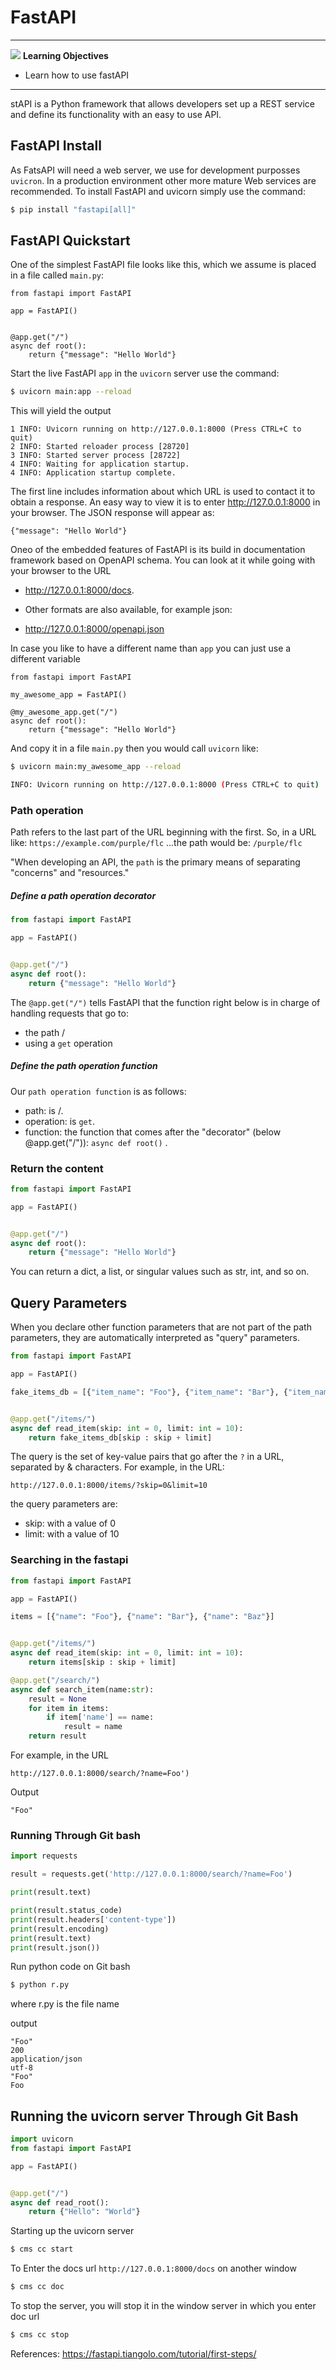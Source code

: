 # FastAPI 

---

![](images/learning.png) **Learning Objectives**

* Learn how to use fastAPI

---
stAPI is a Python framework that allows developers set up a REST service and 
define its functionality with an easy to use API.


## FastAPI Install

As FatsAPI will need a web server, we use for development purposses `uvicron`. 
In a production environment other more mature Web services are recommended.
To install FastAPI and uvicorn simply use the command:

```bash
$ pip install "fastapi[all]"
```


## FastAPI Quickstart

One of the simplest FastAPI file looks like this, which we assume is placed in a file called `main.py`:

```
from fastapi import FastAPI

app = FastAPI()


@app.get("/")
async def root():
    return {"message": "Hello World"}
```

Start the live FastAPI `app` in the `uvicorn` server use the command:

``` bash
$ uvicorn main:app --reload 
```

This will yield the output

```
1 INFO: Uvicorn running on http://127.0.0.1:8000 (Press CTRL+C to quit)
2 INFO: Started reloader process [28720]
3 INFO: Started server process [28722]
4 INFO: Waiting for application startup.
4 INFO: Application startup complete.

```

The first line includes information about which URL is used to contact it to obtain a response. An easy way to view it is to enter <http://127.0.0.1:8000> in your browser.
The JSON response will appear as:

```
{"message": "Hello World"}
```

Oneo of the embedded features of FastAPI is its build in documentation framework based on OpenAPI schema. You can look at it while going with your browser to the URL 

* <http://127.0.0.1:8000/docs>. 

* Other formats are also available, for example json:

* <http://127.0.0.1:8000/openapi.json>

In case you like to have a different name than `app` you can just use a different 
variable

```
from fastapi import FastAPI

my_awesome_app = FastAPI()

@my_awesome_app.get("/")
async def root():
    return {"message": "Hello World"}
```
And copy it in a file `main.py` then you would call `uvicorn` like:

``` bash
$ uvicorn main:my_awesome_app --reload

INFO: Uvicorn running on http://127.0.0.1:8000 (Press CTRL+C to quit)
```

### Path operation

Path refers to the last part of the URL beginning with the first.  So,
in a URL like: `https://example.com/purple/flc` ...the path would be:
`/purple/flc`

"When developing an API, the `path` is the primary means of separating
"concerns" and "resources."


##### Define a path operation decorator

```python
from fastapi import FastAPI

app = FastAPI()


@app.get("/")
async def root():
    return {"message": "Hello World"}
```

The `@app.get("/")` tells FastAPI that the function right below is in
charge of handling requests that go to:

* the path /
* using a `get` operation

#####  Define the path operation function

Our `path operation function` is as follows:

* path: is /.
* operation: is `get`.
* function: the function that comes after the "decorator" (below @app.get("/")): `async def root()` .


### Return the content

```python
from fastapi import FastAPI

app = FastAPI()


@app.get("/")
async def root():
    return {"message": "Hello World"}
```

You can return a dict, a list, or singular values such as str, int,
and so on.

## Query Parameters

When you declare other function parameters that are not part of the path parameters, 
they are automatically interpreted as "query" parameters.

```python
from fastapi import FastAPI

app = FastAPI()

fake_items_db = [{"item_name": "Foo"}, {"item_name": "Bar"}, {"item_name": "Baz"}]


@app.get("/items/")
async def read_item(skip: int = 0, limit: int = 10):
    return fake_items_db[skip : skip + limit]
```

The query is the set of key-value pairs that go after the `?` in a URL, separated by & characters.
For example, in the URL:

```
http://127.0.0.1:8000/items/?skip=0&limit=10
```

the query parameters are:

* skip: with a value of 0
* limit: with a value of 10

### Searching in the fastapi

```python
from fastapi import FastAPI

app = FastAPI()

items = [{"name": "Foo"}, {"name": "Bar"}, {"name": "Baz"}]


@app.get("/items/")
async def read_item(skip: int = 0, limit: int = 10):
    return items[skip : skip + limit]

@app.get("/search/")
async def search_item(name:str):
    result = None
    for item in items:
        if item['name'] == name:
            result = name
    return result
```
For example, in the URL
```
http://127.0.0.1:8000/search/?name=Foo')
```
Output
```
"Foo"
```

### Running Through Git bash

```python
import requests

result = requests.get('http://127.0.0.1:8000/search/?name=Foo')

print(result.text)

print(result.status_code)
print(result.headers['content-type'])
print(result.encoding)
print(result.text)
print(result.json())
```
Run python code on Git bash
```bash
$ python r.py
```
where r.py is the file name

output
```
"Foo"
200
application/json
utf-8
"Foo"
Foo
```

## Running the uvicorn server Through Git Bash

```python
import uvicorn
from fastapi import FastAPI

app = FastAPI()


@app.get("/")
async def read_root():
    return {"Hello": "World"}
```

Starting up the uvicorn server

```bash
$ cms cc start
```

To Enter the docs url `http://127.0.0.1:8000/docs` on another window

```bash
$ cms cc doc
```

To stop the server, you will stop it in the window server in which you enter doc url

```bash
$ cms cc stop
```
References: <https://fastapi.tiangolo.com/tutorial/first-steps/>
